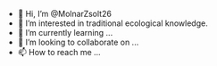 - 👋 Hi, I’m @MolnarZsolt26
- 👀 I’m interested in traditional ecological knowledge.
- 🌱 I’m currently learning ...
- 💞️ I’m looking to collaborate on ...
- 📫 How to reach me ...

<!---
MolnarZsolt26/MolnarZsolt26 is a ✨ special ✨ repository because its `README.md` (this file) appears on your GitHub profile.
You can click the Preview link to take a look at your changes.
--->
